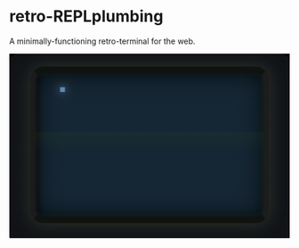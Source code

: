 # retro-REPLplumbing
A minimally-functioning retro-terminal for the web.

![github-small](https://raw.githubusercontent.com/SaltErik/retro-REPLplumbing/master/preview.png)
